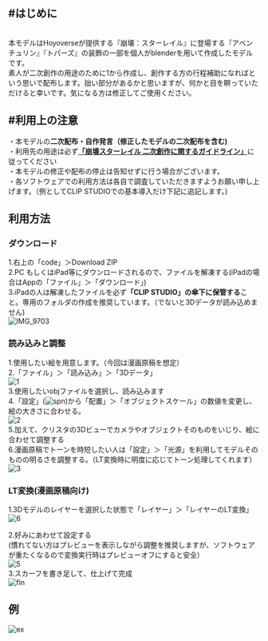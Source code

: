 ## <b>#はじめに</b><br>
<br>本モデルはHoyoverseが提供する『崩壊：スターレイル』に登場する『アベンチュリン』『トパーズ』の装飾の一部を個人がblenderを用いて作成したモデルです。<br>
素人が二次創作の用途のために1から作成し、創作する方の行程補助になればという思いで配布します。拙い部分があるかと思いますが、何かと目を瞑っていただけると幸いです。気になる方は修正してご使用ください。<p>



## <b>#利用上の注意</b><br>
・本モデルの<b>二次配布・自作発言（修正したモデルの二次配布を含む)</b><br>
・利用先の用途は必ず<b><a href="https://www.hoyolab.com/article/1142555">「崩壊スターレイル 二次創作に関するガイドライン」</a></b>に従ってください<br>
・本モデルの修正や配布の停止は告知せずに行う場合がございます。<br>
・各ソフトウェアでの利用方法は各自で調査していただきますようお願い申し上げます。（例としてCLIP STUDIOでの基本導入だけ下記に追記します。)<p>

## <b>利用方法</b><br>

### ダウンロード<br>
1.右上の「code」＞Download ZIP<br>
2.PC もしくはiPad等にダウンロードされるので、ファイルを解凍する(iPadの場合はAppの「ファイル」＞「ダウンロード」)<br>
3.iPadの人は解凍したファイルを必ず<b>「CLIP STUDIO」の傘下に保管する</b>こと。専用のフォルダの作成を推奨しています。（でないと3Dデータが読み込めません)<br>
![IMG_9703](https://github.com/user-attachments/assets/12cbf18e-d94b-484b-b2e0-32996bd9b1bb)

### 読み込みと調整<br>
1.使用したい絵を用意します。（今回は漫画原稿を想定）<br>
2.「ファイル」＞「読み込み」＞「3Dデータ」<br>
![1](https://github.com/user-attachments/assets/40e5b596-73c1-498f-9234-7936756ecd1f)<br>
3.使用したいobjファイルを選択し、読み込みます<br>
4.「設定」(![spn](https://github.com/user-attachments/assets/a3d3b6fc-8abf-41d9-98c6-3d0928358014))から「配置」＞「オブジェクトスケール」の数値を変更し、絵の大きさに合わせる。<br>
![2](https://github.com/user-attachments/assets/41549655-91be-48ac-a4e4-e61cc9b534de)<br>
5.加えて、クリスタの3Dビューでカメラやオブジェクトそのものをいじり、絵に合わせて調整する<br>
6.漫画原稿でトーンを時短したい人は「設定」＞「光源」を利用してモデルそのものの明るさを調整する。（LT変換時に明度に応じてトーン処理してくれます）<br>
![3](https://github.com/user-attachments/assets/6990e09e-abb4-44fc-bf89-b102582e45b6)<br>

### LT変換(漫画原稿向け)<br>
1.3Dモデルのレイヤーを選択した状態で「レイヤー」＞「レイヤーのLT変換」<br>
![6](https://github.com/user-attachments/assets/83c139a8-f834-4c89-be46-7aaf529b758c)<br>

2.好みにあわせて設定する<br>
(慣れてない方はプレビューを表示しながら調整を推奨しますが、ソフトウェアが重たくなるので変換実行時はプレビューオフにすると安全）<br>
![5](https://github.com/user-attachments/assets/14a20a23-b899-45b2-9b8d-b905d130bd52)<br>
3.スカーフを書き足して、仕上げて完成<br>
![fin](https://github.com/user-attachments/assets/d12f8e6e-3c33-459f-9017-43dadbd550bb)<br>

## <b>例</b><br>
![ex](https://github.com/user-attachments/assets/570c446d-8b13-433b-b0c6-a52bebe69862)
